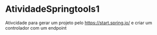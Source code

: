 # AtividadeSpringtools1

Ativcidade para gerar um projeto pelo https://start.spring.io/ e criar um controlador com um endpoint
